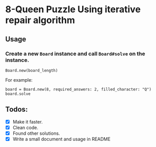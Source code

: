 # 8-Queen Puzzle Using iterative repair algorithm 

## Usage

### Create a new `Board` instance and call `Board#solve` on the instance.
```
Board.new(board_length)
```
For example:
```
board = Board.new(8, required_answers: 2, filled_character: "Q")
board.solve
```

## Todos:
- [x] Make it faster.
- [x] Clean code.
- [x] Found other solutions.
- [x] Write a small document and usage in README
